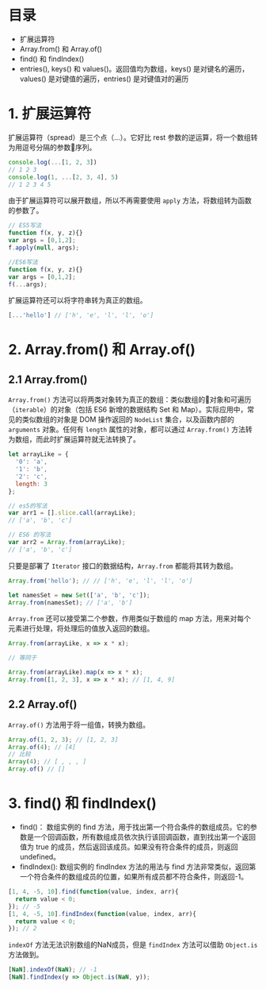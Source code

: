# 目录

- 扩展运算符
- Array.from()  和 Array.of()
- find() 和 findIndex()
- entries(), keys() 和 values()。返回值均为数组，keys() 是对键名的遍历，values() 是对键值的遍历，entries() 是对键值对的遍历

# 1. 扩展运算符

扩展运算符（spread）是三个点（...）。它好比 rest 参数的逆运算，将一个数组转为用逗号分隔的参数序列。

```js
console.log(...[1, 2, 3])
// 1 2 3
console.log(1, ...[2, 3, 4], 5)
// 1 2 3 4 5
```

由于扩展运算符可以展开数组，所以不再需要使用 `apply` 方法，将数组转为函数的参数了。

```js
// ES5写法
function f(x, y, z){}
var args = [0,1,2];
f.apply(null, args);

//ES6写法
function f(x, y, z){}
var args = [0,1,2];
f(...args);
```

扩展运算符还可以将字符串转为真正的数组。
```js
[...'hello'] // ['h', 'e', 'l', 'l', 'o']
```

# 2. Array.from() 和 Array.of()


## 2.1 Array.from()

`Array.from()` 方法可以将两类对象转为真正的数组：类似数组的对象和可遍历（`iterable`）的对象（包括 ES6 新增的数据结构 Set 和 Map）。实际应用中，常见的类似数组的对象是 DOM 操作返回的 `NodeList` 集合，以及函数内部的 `arguments` 对象。任何有 `length` 属性的对象，都可以通过 `Array.from()` 方法转为数组，而此时扩展运算符就无法转换了。

```js
let arrayLike = {
  '0': 'a',
  '1': 'b',
  '2': 'c',
  length: 3
};

// es5的写法
var arr1 = [].slice.call(arrayLike);
// ['a', 'b', 'c']

// ES6 的写法
var arr2 = Array.from(arrayLike);
// ['a', 'b', 'c']
```

只要是部署了 `Iterator` 接口的数据结构，`Array.from` 都能将其转为数组。

```js
Array.from('hello'); // // ['h', 'e', 'l', 'l', 'o']

let namesSet = new Set(['a', 'b', 'c']);
Array.from(namesSet); // ['a', 'b']
```

`Array.from` 还可以接受第二个参数，作用类似于数组的 map 方法，用来对每个元素进行处理，将处理后的值放入返回的数组。

```js
Array.from(arrayLike, x => x * x);

// 等同于

Array.from(arrayLike).map(x => x * x);
Array.from([1, 2, 3], x => x * x); // [1, 4, 9]
```

## 2.2 Array.of()

`Array.of()` 方法用于将一组值，转换为数组。

```js
Array.of(1, 2, 3); // [1, 2, 3]
Array.of(4); // [4]
// 比较
Array(4); // [ , , , ]
Array.of() // []
```

# 3. find() 和 findIndex()

- find()： 数组实例的 find 方法，用于找出第一个符合条件的数组成员。它的参数是一个回调函数，所有数组成员依次执行该回调函数，直到找出第一个返回值为 true 的成员，然后返回该成员。如果没有符合条件的成员，则返回 undefined。
- findIndex(): 数组实例的 findIndex 方法的用法与 find 方法非常类似，返回第一个符合条件的数组成员的位置，如果所有成员都不符合条件，则返回-1。

```js
[1, 4, -5, 10].find(function(value, index, arr){
  return value < 0;
}); // -5
[1, 4, -5, 10].findIndex(function(value, index, arr){
  return value < 0;
}); // 2
```

`indexOf` 方法无法识别数组的NaN成员，但是 `findIndex` 方法可以借助 `Object.is` 方法做到。

```js
[NaN].indexOf(NaN); // -1
[NaN].findIndex(y => Object.is(NaN, y));
```